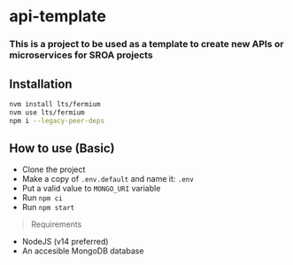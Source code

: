 # api-template

### This is a project to be used as a template to create new APIs or microservices for SROA projects

## Installation

```sh
nvm install lts/fermium
nvm use lts/fermium
npm i --legacy-peer-deps
```
## How to use (Basic)

- Clone the project
- Make a copy of `.env.default` and name it: `.env`
- Put a valid value to `MONGO_URI` variable
- Run `npm ci`
- Run `npm start`

> Requirements

- NodeJS (v14 preferred)
- An accesible MongoDB database
